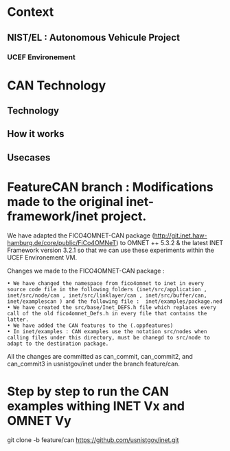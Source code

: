 # Context

## NIST/EL : Autonomous Vehicule Project 

### UCEF Environement

# CAN Technology

## Technology 

## How it works

## Usecases

# FeatureCAN branch : Modifications made to the original inet-framework/inet project. 

We have adapted the FICO4OMNET-CAN package (http://git.inet.haw-hamburg.de/core/public/FiCo4OMNeT) to OMNET ++ 5.3.2 & the latest INET Framework version 3.2.1 so that we can use these experiments within the UCEF Environement VM. 

Changes we made to the FICO4OMNET-CAN package : 

	• We have changed the namespace from fico4omnet to inet in every source code file in the following folders (inet/src/application , inet/src/node/can , inet/src/linklayer/can , inet/src/buffer/can, inet/examplescan ) and the following file :  inet/examples/package.ned
	• We have created the src/base/Inet_DEFS.h file which replaces every call of the old fico4omnet_Defs.h in every file that contains the latter.
	• We have added the CAN features to the (.oppfeatures)
	• In inet/examples : CAN examples use the notation src/nodes when calling files under this directory, must be chanegd to src/node to adapt to the destination package.

 
All the changes are committed as can_commit, can_commit2, and can_commit3 in usnistgov/inet under the branch feature/can. 



# Step by step to run the CAN examples withing INET Vx and OMNET Vy 


git clone -b feature/can https://github.com/usnistgov/inet.git
